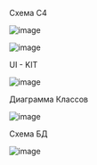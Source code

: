 Схема С4 

![image](https://github.com/user-attachments/assets/db57e4cd-1e86-4741-b60e-b8895e95cade)

![image](https://github.com/user-attachments/assets/ba1198e7-1e8f-4fe0-bca1-d8ed3ffb6f4d)


UI - KIT

![image](https://github.com/user-attachments/assets/8dfde33c-bbc0-4526-9acb-173ee7fc4bf1)

Диаграмма Классов

![image](https://github.com/user-attachments/assets/fc364285-8da1-4ebb-8f87-1ef100a8bbe1)

Схема БД

![image](https://github.com/user-attachments/assets/1083b103-e077-45fe-9c65-574e292cd68f)



